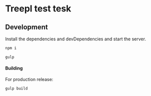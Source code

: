 # Treepl test tesk

## Development

Install the dependencies and devDependencies and start the server.

```sh
npm i
```
```sh
gulp
```

#### Building

For production release:

```sh
gulp build
```
